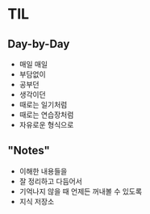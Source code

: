 # TIL

## Day-by-Day

- 매일 매일
- 부담없이
- 공부던
- 생각이던
- 때로는 일기처럼
- 때로는 연습장처럼
- 자유로운 형식으로

## "Notes"

- 이해한 내용들을
- 잘 정리하고 다듬어서
- 기억나지 않을 때 언제든 꺼내볼 수 있도록
- 지식 저장소
